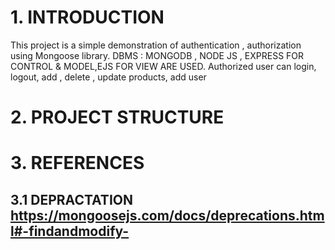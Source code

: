 # 1. INTRODUCTION

This project is a simple demonstration of authentication , authorization using Mongoose library.
DBMS : MONGODB , NODE JS , EXPRESS FOR CONTROL & MODEL,EJS FOR VIEW ARE USED.
Authorized user can login, logout, add , delete , update products, add user 


# 2. PROJECT STRUCTURE

# 3. REFERENCES

## 3.1 DEPRACTATION https://mongoosejs.com/docs/deprecations.html#-findandmodify-
